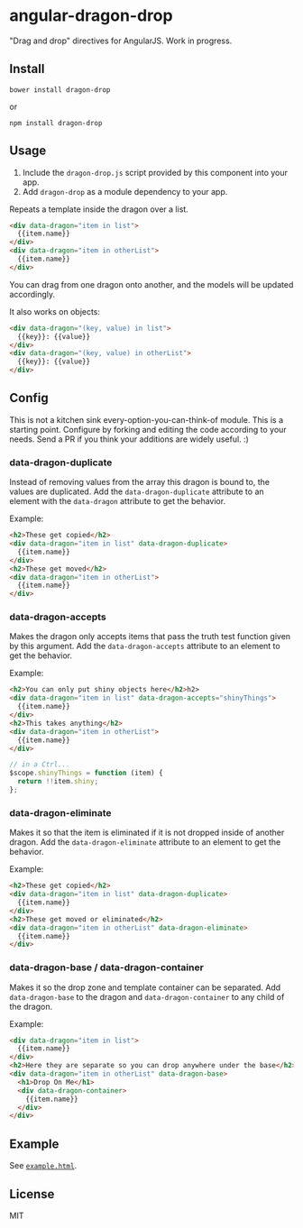 # angular-dragon-drop

"Drag and drop" directives for AngularJS. Work in progress.

## Install

```shell
bower install dragon-drop
```

or
```shell
npm install dragon-drop
```

## Usage
1. Include the `dragon-drop.js` script provided by this component into your app.
2. Add `dragon-drop` as a module dependency to your app.

Repeats a template inside the dragon over a list.
```html
<div data-dragon="item in list">
  {{item.name}}
</div>
<div data-dragon="item in otherList">
  {{item.name}}
</div>
```
You can drag from one dragon onto another, and the models will be updated accordingly.

It also works on objects:
```html
<div data-dragon="(key, value) in list">
  {{key}}: {{value}}
</div>
<div data-dragon="(key, value) in otherList">
  {{key}}: {{value}}
</div>
```


## Config
This is not a kitchen sink every-option-you-can-think-of module.
This is a starting point.
Configure by forking and editing the code according to your needs.
Send a PR if you think your additions are widely useful. :)

### data-dragon-duplicate
Instead of removing values from the array this dragon is bound to, the values are duplicated.
Add the `data-dragon-duplicate` attribute to an element with the `data-dragon` attribute to get the behavior.

Example:
```html
<h2>These get copied</h2>
<div data-dragon="item in list" data-dragon-duplicate>
  {{item.name}}
</div>
<h2>These get moved</h2>
<div data-dragon="item in otherList">
  {{item.name}}
</div>
```

### data-dragon-accepts
Makes the dragon only accepts items that pass the truth test function given by this argument.
Add the `data-dragon-accepts` attribute to an element to get the behavior.

Example:
```html
<h2>You can only put shiny objects here</h2>h2>
<div data-dragon="item in list" data-dragon-accepts="shinyThings">
  {{item.name}}
</div>
<h2>This takes anything</h2>
<div data-dragon="item in otherList">
  {{item.name}}
</div>
```

```javascript
// in a Ctrl...
$scope.shinyThings = function (item) {
  return !!item.shiny;
};
```

### data-dragon-eliminate
Makes it so that the item is eliminated if it is not dropped inside of another dragon.
Add the `data-dragon-eliminate` attribute to an element to get the behavior.

Example:
```html
<h2>These get copied</h2>
<div data-dragon="item in list" data-dragon-duplicate>
  {{item.name}}
</div>
<h2>These get moved or eliminated</h2>
<div data-dragon="item in otherList" data-dragon-eliminate>
  {{item.name}}
</div>
```

### data-dragon-base / data-dragon-container
Makes it so the drop zone and template container can be separated.
Add `data-dragon-base` to the dragon and `data-dragon-container` to any child of the dragon.

Example:
```html
<div data-dragon="item in list">
  {{item.name}}
</div>
<h2>Here they are separate so you can drop anywhere under the base</h2>
<div data-dragon="item in otherList" data-dragon-base>
  <h1>Drop On Me</h1>
  <div data-dragon-container>
    {{item.name}}
  </div>
</div>
```

## Example
See [`example.html`](http://htmlpreview.github.io/?https://github.com/jimschubert/angular-dragon-drop/blob/master/example.html).

## License
MIT
